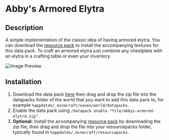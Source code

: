 # Abby's Armored Elytra

## Description

A simple implementation of the classic idea of having armored elytra. You can download the [resource pack](Abby's%20Armored%20Elytra.zip?raw=1) to install the accompanying textures for this data pack. To craft an armored elytra just combine any chestplate with an elytra in a crafting table or even your inventory.

![Image Preview](https://i.imgur.com/LRor5Xv.png)

## Installation

1. Download the data pack [here](../../releases/download/1.1/abbys-armored-elytra.zip) then drag and drop the zip file into the datapacks folder of the world that you want to add this data pack to, for example `%appdata%/.minecraft/saves/world/datapacks`.
2. Enable the data pack using `/datapack enable "file/abbys-armored-elytra.zip"`.
3. **Optional:** Install the accompanying [resource pack](Abby's%20Armored%20Elytra.zip?raw=1) by downloading the zip file, then drag and drop the file into your resourcepacks folder, typically found in `%appdata%/.minecraft/resourcepacks`.
